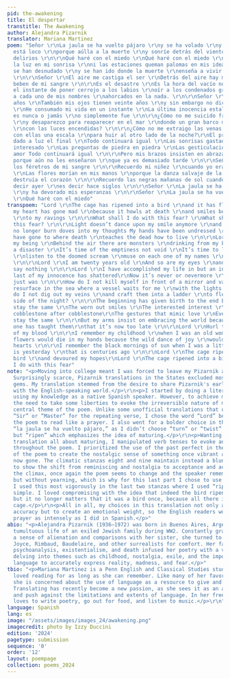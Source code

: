 ```yaml
---
pid: the-awakening
title: El despertar
transtitle: The Awakening
author: Alejandra Pizarnik
translator: Mariana Martinez
poem: "Señor \r\nLa jaula se ha vuelto pájaro \r\ny se ha volado \r\ny mi corazón
  está loco \r\nporque aúlla a la muerte \r\ny sonríe detrás del viento \r\na mis
  delirios \r\n\r\nQué haré con el miedo \r\nQué haré con el miedo \r\n\r\nYa no baila
  la luz en mi sonrisa \r\nni las estaciones queman palomas en mis ideas \r\nMis manos
  se han desnudado \r\ny se han ido donde la muerte \r\nenseña a vivir a los muertos
  \r\n\r\nSeñor \r\nEl aire me castiga el ser \r\nDetrás del aire hay monstruos \r\nque
  beben de mi sangre \r\n\r\nEs el desastre \r\nEs la hora del vacío no vacío \r\nEs
  el instante de poner cerrojo a los labios \r\noír a los condenados gritar \r\ncontemplar
  a cada uno de mis nombres \r\nahorcados en la nada. \r\n\r\nSeñor \r\nTengo veinte
  años \r\nTambién mis ojos tienen veinte años \r\ny sin embargo no dicen nada \r\n\r\nSeñor
  \r\nHe consumado mi vida en un instante \r\nLa última inocencia estalló \r\nAhora
  es nunca o jamás \r\no simplemente fue \r\n\r\n¿Cómo no me suicido frente a un espejo
  \r\ny desaparezco para reaparecer en el mar \r\ndonde un gran barco me esperaría
  \r\ncon las luces encendidas? \r\n\r\n¿Cómo no me extraigo las venas \r\ny hago
  con ellas una escala \r\npara huir al otro lado de la noche?\r\nEl principio ha
  dado a luz el final \r\nTodo continuará igual \r\nLas sonrisas gastadas \r\nEl interés
  interesado \r\nLas preguntas de piedra en piedra \r\nLas gesticulaciones que remedan
  amor Todo continuará igual \r\n\r\nPero mis brazos insisten en abrazar al mundo
  porque aún no les enseñaron \r\nque ya es demasiado tarde \r\n\r\nSeñor \r\nArroja
  los féretros de mi sangre \r\n\r\nRecuerdo mi niñez \r\ncuando yo era una anciana
  \r\nLas flores morían en mis manos \r\nporque la danza salvaje de la alegría les
  destruía el corazón \r\n\r\nRecuerdo las negras mañanas de sol cuando era niña \r\nes
  decir ayer \r\nes decir hace siglos \r\n\r\nSeñor \r\nLa jaula se ha vuelto pájaro
  \r\ny ha devorado mis esperanzas \r\n\r\nSeñor \r\nLa jaula se ha vuelto pájaro
  \r\nQué haré con el miedo"
transpoem: "Lord \r\nThe cage has ripened into a bird \r\nand it has fled \r\nand
  my heart has gone mad \r\nbecause it howls at death \r\nand smiles behind the wind
  \r\nto my ravings \r\n\r\nWhat shall I do with this fear? \r\nWhat shall I do with
  this fear? \r\n\r\nLight doesn’t dance upon my smile anymore \r\nand the seasons
  no longer burn doves into my thoughts My hands have been undressed \r\nand they
  have gone to where death \r\nteaches the dead how to live \r\n\r\nLord \r\nAir punishes
  my being \r\nBehind the air there are monsters \r\ndrinking from my blood \r\n\r\nIt’s
  a disaster \r\nIt’s time of the emptiness not void \r\nIt’s time to lock the lips
  \r\nlisten to the doomed scream \r\nmuse on each one of my names \r\nhung in oblivion
  \r\n\r\nLord \r\nI am twenty years old \r\nAnd so are my eyes \r\nand yet, they
  say nothing \r\n\r\nLord \r\nI have accomplished my life in but an instant \r\nThe
  last of my innocence has shattered\r\nNow it’s never or nevermore \r\nor maybe it
  just was \r\n\r\nHow do I not kill myself in front of a mirror and vanish only to
  resurface in the sea where a vessel waits for me \r\nwith the lights on? \r\n\r\nHow
  do I not dig out my veins \r\nand craft them into a ladder \r\nto flee to the other
  side of the night? \r\n\r\nThe beginning has given birth to the end Everything will
  stay the same \r\nThe worn out smiles \r\nThe interested interest \r\nQuestions
  cobblestone after cobblestone\r\nThe gestures that mimic love \r\nEverything will
  stay the same \r\n\r\nBut my arms insist on embracing the world because still no
  one has taught them\r\nthat it’s now too late \r\n\r\nLord \r\nHurl the coffins
  of my blood \r\n\r\nI remember my childhood \r\nwhen I was an old woman \r\nThe
  flowers would die in my hands because the wild dance of joy \r\nwould shatter their
  hearts \r\n\r\nI remember the black mornings of sun when I was a little girl \r\nthat
  is yesterday \r\nthat is centuries ago \r\n\r\nLord \r\nThe cage ripened into a
  bird \r\nand devoured my hopes\r\nLord \r\nThe cage ripened into a bird What shall
  I do with this fear"
note: "<p>Moving into college meant I was forced to leave my Pizarnik anthology behind.
  Surprisingly scarce, Pizarnik translations in the States excluded most of her earlier
  gems. My translation stemmed from the desire to share Pizarnik's early brilliance
  with the English-speaking world.</p>\r\n<p>I started by doing a literal translation
  using my knowledge as a native Spanish speaker. However, to achieve my goal I felt
  the need to take some liberties to evoke the irreversible nature of maturing, a
  central theme of the poem. Unlike some unofficial translations that used the words
  “Sir” or “Master” for the repeating verse, I chose the word “Lord” because I wanted
  the poem to read like a prayer. I also went for a bolder choice in the verse(s)
  “la jaula se ha vuelto pájaro,” as I didn’t choose “turn” or “twist” for the verb
  but “ripen” which emphasizes the idea of maturing.</p>\r\n<p>Wanting to make this
  translation all about maturing, I manipulated verb tenses to evoke an awakening
  throughout the poem. I prioritized the use of the past perfect in the first half
  of the poem to create the nostalgic sense of something once vibrant and existing,
  now gone. The climatic stanzas eight and nine maintain instead a blunt simple present
  to show the shift from reminiscing and nostalgia to acceptance and action taking.</p>\r\n<p>After
  the climax, once again the poem seems to change and the speaker remembers the past,
  but without yearning, which is why for this last part I chose to use the past simple.
  I used this most vigorously in the last two stanzas where I used “ripe” in the past
  simple. I loved compromising with the idea that indeed the bird ripened into a cage,
  but it no longer matters that it was a bird once, because all there is now is a
  cage.</p>\r\n<p>All in all, my choices in this translation not only aimed for linguistic
  accuracy but to create an emotional weight, so the English readers would feel Pizarnik’s
  prayer as intensely as I did in Spanish.</p>"
abio: "<p>Alejandra Pizarnik (1936–1972) was born in Buenos Aires, Argentina to the
  tumultuous life of an exiled Jewish family during WW2. Constantly grappling with
  a sense of alienation and comparisons with her sister, she turned to the works of
  Joyce, Rimbaud, Baudelaire, and other surrealists for comfort. Her fascination with
  psychoanalysis, existentialism, and death infused her poetry with a visceral voice,
  delving into themes such as childhood, nostalgia, exile, and the impossibility of
  language to accurately express reality, madness, and fear.</p>"
tbio: "<p>Mariana Martinez is a Penn English and Classical Studies student. She has
  loved reading for as long as she can remember. Like many of her favorite authors,
  she is concerned about the use of language as a resource to give and take away power.
  Translating has recently become a new passion, as she sees it as an arena to explore
  and push against the limitations and extents of language. In her free time Mariana
  loves to write poetry, go out for food, and listen to music.</p>\r\n"
language: Spanish
lang: es
image: "/assets/images/images_24/awakening.png"
imagecredit: photo by Izzy Duccini
edition: '2024'
pagetype: submission
sequence: '0'
order: '12'
layout: poempage
collection: poems_2024
---
```

